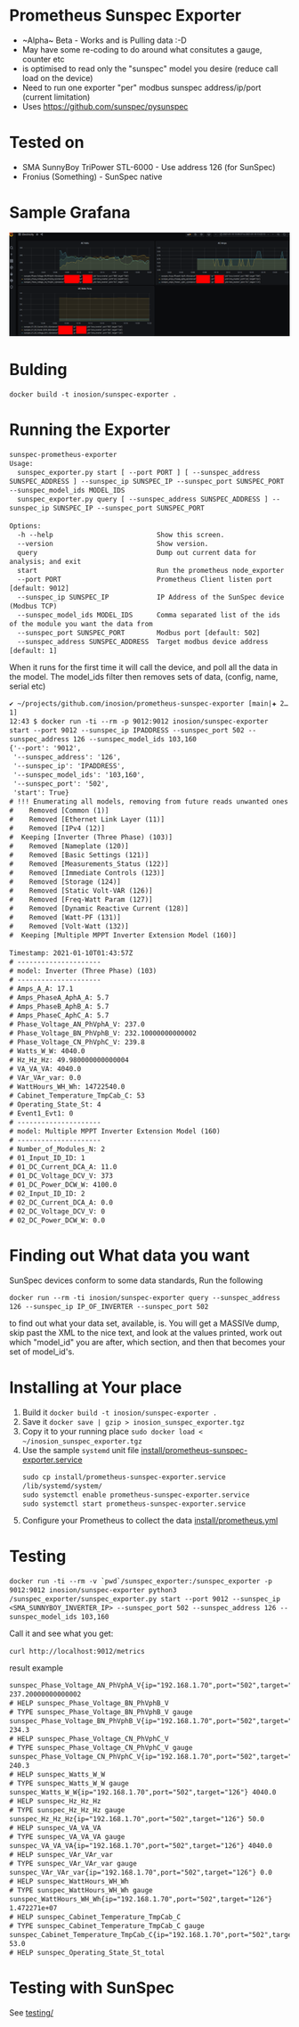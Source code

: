 # Prometheus Sunspec Exporter

- ~Alpha~ Beta - Works and is Pulling data :-D
- May have some re-coding to do around what consitutes a gauge, counter etc
- is optimised to read only the "sunspec" model you desire (reduce call load on the device)
- Need to run one exporter "per" modbus sunspec address/ip/port (current limitation)
- Uses https://github.com/sunspec/pysunspec

# Tested on
- SMA SunnyBoy TriPower STL-6000 - Use address 126 (for SunSpec)
- Fronius (Something) - SunSpec native
# Sample Grafana

![images/grafana_dash_sample_2021-01-10_13-28.png](images/grafana_dash_sample_2021-01-10_13-28.png)

# Bulding 

`docker build -t inosion/sunspec-exporter .`

# Running the Exporter

```
sunspec-prometheus-exporter
Usage:
  sunspec_exporter.py start [ --port PORT ] [ --sunspec_address SUNSPEC_ADDRESS ] --sunspec_ip SUNSPEC_IP --sunspec_port SUNSPEC_PORT --sunspec_model_ids MODEL_IDS 
  sunspec_exporter.py query [ --sunspec_address SUNSPEC_ADDRESS ] --sunspec_ip SUNSPEC_IP --sunspec_port SUNSPEC_PORT 

Options:
  -h --help                          Show this screen.
  --version                          Show version.
  query                              Dump out current data for analysis; and exit
  start                              Run the prometheus node_exporter
  --port PORT                        Prometheus Client listen port [default: 9012]
  --sunspec_ip SUNSPEC_IP            IP Address of the SunSpec device (Modbus TCP)
  --sunspec_model_ids MODEL_IDS      Comma separated list of the ids of the module you want the data from
  --sunspec_port SUNSPEC_PORT        Modbus port [default: 502]
  --sunspec_address SUNSPEC_ADDRESS  Target modbus device address [default: 1]

```

When it runs for the first time it will call the device, and poll all the data in the model. 
The model_ids filter then removes sets of data, (config, name, serial etc)

```
✔ ~/projects/github.com/inosion/prometheus-sunspec-exporter [main|✚ 2…1] 
12:43 $ docker run -ti --rm -p 9012:9012 inosion/sunspec-exporter start --port 9012 --sunspec_ip IPADDRESS --sunspec_port 502 --sunspec_address 126 --sunspec_model_ids 103,160
{'--port': '9012',
 '--sunspec_address': '126',
 '--sunspec_ip': 'IPADDRESS',
 '--sunspec_model_ids': '103,160',
 '--sunspec_port': '502',
 'start': True}
# !!! Enumerating all models, removing from future reads unwanted ones
#    Removed [Common (1)]
#    Removed [Ethernet Link Layer (11)]
#    Removed [IPv4 (12)]
#  Keeping [Inverter (Three Phase) (103)]
#    Removed [Nameplate (120)]
#    Removed [Basic Settings (121)]
#    Removed [Measurements_Status (122)]
#    Removed [Immediate Controls (123)]
#    Removed [Storage (124)]
#    Removed [Static Volt-VAR (126)]
#    Removed [Freq-Watt Param (127)]
#    Removed [Dynamic Reactive Current (128)]
#    Removed [Watt-PF (131)]
#    Removed [Volt-Watt (132)]
#  Keeping [Multiple MPPT Inverter Extension Model (160)]

Timestamp: 2021-01-10T01:43:57Z
# ---------------------
# model: Inverter (Three Phase) (103)
# ---------------------
# Amps_A_A: 17.1
# Amps_PhaseA_AphA_A: 5.7
# Amps_PhaseB_AphB_A: 5.7
# Amps_PhaseC_AphC_A: 5.7
# Phase_Voltage_AN_PhVphA_V: 237.0
# Phase_Voltage_BN_PhVphB_V: 232.10000000000002
# Phase_Voltage_CN_PhVphC_V: 239.8
# Watts_W_W: 4040.0
# Hz_Hz_Hz: 49.980000000000004
# VA_VA_VA: 4040.0
# VAr_VAr_var: 0.0
# WattHours_WH_Wh: 14722540.0
# Cabinet_Temperature_TmpCab_C: 53
# Operating_State_St: 4
# Event1_Evt1: 0
# ---------------------
# model: Multiple MPPT Inverter Extension Model (160)
# ---------------------
# Number_of_Modules_N: 2
# 01_Input_ID_ID: 1
# 01_DC_Current_DCA_A: 11.0
# 01_DC_Voltage_DCV_V: 373
# 01_DC_Power_DCW_W: 4100.0
# 02_Input_ID_ID: 2
# 02_DC_Current_DCA_A: 0.0
# 02_DC_Voltage_DCV_V: 0
# 02_DC_Power_DCW_W: 0.0
```
# Finding out What data you want

SunSpec devices conform to some data standards,
Run the following 

```
docker run --rm -ti inosion/sunspec-exporter query --sunspec_address 126 --sunspec_ip IP_OF_INVERTER --sunspec_port 502
```

to find out what your data set, available, is.
You will get a MASSIVe dump, skip past the XML to the nice text, and look at the values printed, work out which "model_id" you are after, 
which section, and then that becomes your set of model_id's.


# Installing at Your place

1. Build it `docker build -t inosion/sunspec-exporter .`
2. Save it `docker save | gzip > inosion_sunspec_exporter.tgz`
3. Copy it to your running place
    `sudo docker load < ~/inosion_sunspec_exporter.tgz`
4. Use the sample `systemd` unit file  [install/prometheus-sunspec-exporter.service](install/prometheus-sunspec-exporter.service)
     ```
     sudo cp install/prometheus-sunspec-exporter.service /lib/systemd/system/
     sudo systemctl enable prometheus-sunspec-exporter.service 
     sudo systemctl start prometheus-sunspec-exporter.service 
     ```
5. Configure your Prometheus to collect the data [install/prometheus.yml](install/prometheus.yml)
   

# Testing 

```
docker run -ti --rm -v `pwd`/sunspec_exporter:/sunspec_exporter -p 9012:9012 inosion/sunspec-exporter python3 /sunspec_exporter/sunspec_exporter.py start --port 9012 --sunspec_ip <SMA_SUNNYBOY_INVERTER_IP> --sunspec_port 502 --sunspec_address 126 --sunspec_model_ids 103,160
```

Call it and see what you get:

`curl http://localhost:9012/metrics`

result example
```
sunspec_Phase_Voltage_AN_PhVphA_V{ip="192.168.1.70",port="502",target="126"} 237.20000000000002
# HELP sunspec_Phase_Voltage_BN_PhVphB_V 
# TYPE sunspec_Phase_Voltage_BN_PhVphB_V gauge
sunspec_Phase_Voltage_BN_PhVphB_V{ip="192.168.1.70",port="502",target="126"} 234.3
# HELP sunspec_Phase_Voltage_CN_PhVphC_V 
# TYPE sunspec_Phase_Voltage_CN_PhVphC_V gauge
sunspec_Phase_Voltage_CN_PhVphC_V{ip="192.168.1.70",port="502",target="126"} 240.3
# HELP sunspec_Watts_W_W 
# TYPE sunspec_Watts_W_W gauge
sunspec_Watts_W_W{ip="192.168.1.70",port="502",target="126"} 4040.0
# HELP sunspec_Hz_Hz_Hz 
# TYPE sunspec_Hz_Hz_Hz gauge
sunspec_Hz_Hz_Hz{ip="192.168.1.70",port="502",target="126"} 50.0
# HELP sunspec_VA_VA_VA 
# TYPE sunspec_VA_VA_VA gauge
sunspec_VA_VA_VA{ip="192.168.1.70",port="502",target="126"} 4040.0
# HELP sunspec_VAr_VAr_var 
# TYPE sunspec_VAr_VAr_var gauge
sunspec_VAr_VAr_var{ip="192.168.1.70",port="502",target="126"} 0.0
# HELP sunspec_WattHours_WH_Wh 
# TYPE sunspec_WattHours_WH_Wh gauge
sunspec_WattHours_WH_Wh{ip="192.168.1.70",port="502",target="126"} 1.472271e+07
# HELP sunspec_Cabinet_Temperature_TmpCab_C 
# TYPE sunspec_Cabinet_Temperature_TmpCab_C gauge
sunspec_Cabinet_Temperature_TmpCab_C{ip="192.168.1.70",port="502",target="126"} 53.0
# HELP sunspec_Operating_State_St_total 
```

# Testing with SunSpec

See [testing/](testing/)